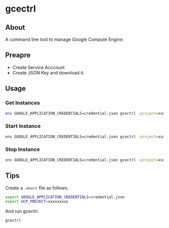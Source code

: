 # gcectrl

## About

A command line tool to manage Google Compute Engine.

## Preapre

* Create Service Acccount
* Create JSON Key and download it.

## Usage

### Get Instances

```sh
env GOOGLE_APPLICATION_CREDENTIALS=credential.json gcectrl -project=xxxxxxxxx -zone=xxxxxxx
```

### Start Instance

```sh
env GOOGLE_APPLICATION_CREDENTIALS=credential.json gcectrl -project=xxxxxxxxx -zone=xxxxxxx -start -instance=xxxxxxx
```

### Stop Instance

```sh
env GOOGLE_APPLICATION_CREDENTIALS=credential.json gcectrl -project=xxxxxxxxx -zone=xxxxxxx -stop -instance=xxxxxxx
```

## Tips

Create a `.envrc` file as follows.

```sh
export GOOGLE_APPLICATION_CREDENTIALS=credential.json
export GCP_PROJECT=xxxxxxxxx
```

And run gcectrl.

```sh
gcectrl
```
